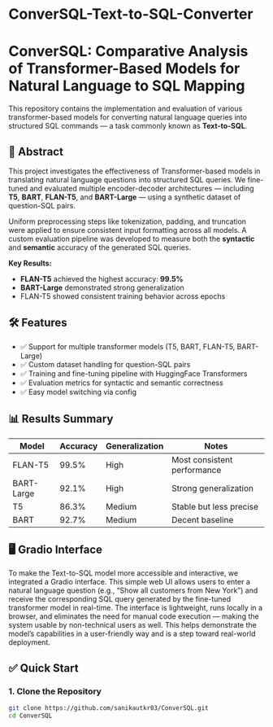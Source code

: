 # ConverSQL-Text-to-SQL-Converter

# ConverSQL: Comparative Analysis of Transformer-Based Models for Natural Language to SQL Mapping

This repository contains the implementation and evaluation of various transformer-based models for converting natural language queries into structured SQL commands — a task commonly known as **Text-to-SQL**.

## 🧠 Abstract

This project investigates the effectiveness of Transformer-based models in translating natural language questions into structured SQL queries. We fine-tuned and evaluated multiple encoder-decoder architectures — including **T5**, **BART**, **FLAN-T5**, and **BART-Large** — using a synthetic dataset of question-SQL pairs.

Uniform preprocessing steps like tokenization, padding, and truncation were applied to ensure consistent input formatting across all models. A custom evaluation pipeline was developed to measure both the **syntactic** and **semantic** accuracy of the generated SQL queries.

**Key Results:**
- **FLAN-T5** achieved the highest accuracy: **99.5%**
- **BART-Large** demonstrated strong generalization
- FLAN-T5 showed consistent training behavior across epochs

## 🛠️ Features

- ✅ Support for multiple transformer models (T5, BART, FLAN-T5, BART-Large)
- ✅ Custom dataset handling for question-SQL pairs
- ✅ Training and fine-tuning pipeline with HuggingFace Transformers
- ✅ Evaluation metrics for syntactic and semantic correctness
- ✅ Easy model switching via config

## 📊 Results Summary

| Model       | Accuracy | Generalization | Notes                        |
|-------------|----------|----------------|------------------------------|
| FLAN-T5     | 99.5%    | High           | Most consistent performance |
| BART-Large  | 92.1%    | High           | Strong generalization       |
| T5          | 86.3%    | Medium         | Stable but less precise     |
| BART        | 92.7%    | Medium         | Decent baseline             |

## 🖥️ Gradio Interface

To make the Text-to-SQL model more accessible and interactive, we integrated a Gradio interface. This simple web UI allows users to enter a natural language question (e.g., “Show all customers from New York”) and receive the corresponding SQL query generated by the fine-tuned transformer model in real-time. The interface is lightweight, runs locally in a browser, and eliminates the need for manual code execution — making the system usable by non-technical users as well. This helps demonstrate the model’s capabilities in a user-friendly way and is a step toward real-world deployment.

## ✅ Quick Start

### 1. Clone the Repository

```bash
git clone https://github.com/sanikautkr03/ConverSQL.git
cd ConverSQL
